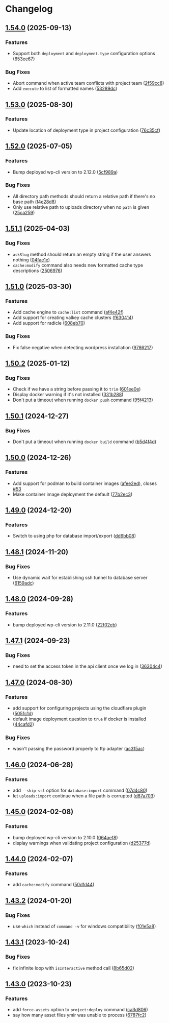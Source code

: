 # Changelog

## [1.54.0](https://github.com/ymirapp/cli/compare/v1.53.0...v1.54.0) (2025-09-13)


### Features

* Support both `deployment` and `deployment.type` configuration options ([653ee67](https://github.com/ymirapp/cli/commit/653ee6738627824a6b000abb439dde7c549ec719))


### Bug Fixes

* Abort command when active team conflicts with project team ([2f59cc8](https://github.com/ymirapp/cli/commit/2f59cc867dadfb036facb1be72e51e84ecf28e14))
* Add `execute` to list of formatted names ([53289dc](https://github.com/ymirapp/cli/commit/53289dc74816a060b8a63e5fcb096b3a4bf23705))

## [1.53.0](https://github.com/ymirapp/cli/compare/v1.52.0...v1.53.0) (2025-08-30)


### Features

* Update location of deployment type in project configuration ([76c35cf](https://github.com/ymirapp/cli/commit/76c35cf54544b77be0694641b3f9937c1fc65f06))

## [1.52.0](https://github.com/ymirapp/cli/compare/v1.51.1...v1.52.0) (2025-07-05)


### Features

* Bump deployed wp-cli version to 2.12.0 ([5cf989a](https://github.com/ymirapp/cli/commit/5cf989aa73f0821dc259b4e4844f95acc51336c5))


### Bug Fixes

* All directory path methods should return a relative path if there's no base path ([f4e28d8](https://github.com/ymirapp/cli/commit/f4e28d88adeee6384a684c607fc3e60756ab7cf6))
* Only use relative path to uploads directory when no `path` is given ([25ca259](https://github.com/ymirapp/cli/commit/25ca2599e3bcc041c7d97a8e5e6ab1b45246cd22))

## [1.51.1](https://github.com/ymirapp/cli/compare/v1.51.0...v1.51.1) (2025-04-03)


### Bug Fixes

* `askSlug` method should return an empty string if the user answers nothing ([04fae1e](https://github.com/ymirapp/cli/commit/04fae1e713473be772d080b316ee6bd365ffb656))
* `cache:modify` command also needs new formatted cache type descriptions ([2506976](https://github.com/ymirapp/cli/commit/2506976a578628682a56ce77044bb44dd4ceaee0))

## [1.51.0](https://github.com/ymirapp/cli/compare/v1.50.2...v1.51.0) (2025-03-30)


### Features

* Add cache engine to `cache:list` command ([af4e42f](https://github.com/ymirapp/cli/commit/af4e42fbfa469f924a7305cb1a39c1ad2b488ee8))
* Add support for creating valkey cache clusters ([f630414](https://github.com/ymirapp/cli/commit/f63041467b870a4af1a290bbd2ddbd33991f0f5f))
* Add support for radicle ([608eb70](https://github.com/ymirapp/cli/commit/608eb7036da8ea9f212b53414336bd48c41bc2be))


### Bug Fixes

* Fix false negative when detecting wordpress installation ([9786217](https://github.com/ymirapp/cli/commit/978621748f31adb234b16a35ceebd51dd6cf7735))

## [1.50.2](https://github.com/ymirapp/cli/compare/v1.50.1...v1.50.2) (2025-01-12)


### Bug Fixes

* Check if we have a string before passing it to `trim` ([601ee0e](https://github.com/ymirapp/cli/commit/601ee0eca90745cb7da7378b85196ad7bd4f610c))
* Display docker warning if it's not installed ([331b288](https://github.com/ymirapp/cli/commit/331b28801d11ada5a2e7cc696e1aaddd5a6e3438))
* Don't put a timeout when running `docker push` command ([95f4213](https://github.com/ymirapp/cli/commit/95f4213b785e4999722889b8f215342ef4115b4a))

## [1.50.1](https://github.com/ymirapp/cli/compare/v1.50.0...v1.50.1) (2024-12-27)


### Bug Fixes

* Don't put a timeout when running `docker build` command ([b5d4f4d](https://github.com/ymirapp/cli/commit/b5d4f4d2d4c1cecbe386866b244183a737f6fddb))

## [1.50.0](https://github.com/ymirapp/cli/compare/v1.49.0...v1.50.0) (2024-12-26)


### Features

* Add support for podman to build container images ([afee2ed](https://github.com/ymirapp/cli/commit/afee2ed7c99687da916dedd307467febf8c2694c)), closes [#53](https://github.com/ymirapp/cli/issues/53)
* Make container image deployment the default ([77b2ec3](https://github.com/ymirapp/cli/commit/77b2ec3f8a8f3c3aa4653038d7f1a7e01b0641a1))

## [1.49.0](https://github.com/ymirapp/cli/compare/v1.48.1...v1.49.0) (2024-12-20)


### Features

* Switch to using php for database import/export ([dd6bb08](https://github.com/ymirapp/cli/commit/dd6bb089287d8b36f90ea936976719f1118dd779))

## [1.48.1](https://github.com/ymirapp/cli/compare/v1.48.0...v1.48.1) (2024-11-20)


### Bug Fixes

* Use dynamic wait for establishing ssh tunnel to database server ([6159adc](https://github.com/ymirapp/cli/commit/6159adcb7e6486c5f385449f7ea392e9be5500e0))

## [1.48.0](https://github.com/ymirapp/cli/compare/v1.47.1...v1.48.0) (2024-09-28)


### Features

* bump deployed wp-cli version to 2.11.0 ([22f02eb](https://github.com/ymirapp/cli/commit/22f02eb79b995db66abee60cd5f7027677797114))

## [1.47.1](https://github.com/ymirapp/cli/compare/v1.47.0...v1.47.1) (2024-09-23)


### Bug Fixes

* need to set the access token in the api client once we log in ([36304c4](https://github.com/ymirapp/cli/commit/36304c4d689f7cb47a0991a26dbfd98989db336d))

## [1.47.0](https://github.com/ymirapp/cli/compare/v1.46.0...v1.47.0) (2024-08-30)


### Features

* add support for configuring projects using the cloudflare plugin ([5051c1d](https://github.com/ymirapp/cli/commit/5051c1d7caf3850d2a98c4e6867eab68b5012b05))
* default image deployment question to `true` if docker is installed ([44cafd2](https://github.com/ymirapp/cli/commit/44cafd201d5d218023f2f9ed8cdcd1bea7ce778a))


### Bug Fixes

* wasn't passing the password properly to ftp adapter ([ac315ac](https://github.com/ymirapp/cli/commit/ac315acc2683ecfafdd18929c4c2f5f2cc66d7e6))

## [1.46.0](https://github.com/ymirapp/cli/compare/v1.45.0...v1.46.0) (2024-06-28)


### Features

* add `--skip-ssl` option for `database:import` command ([07d4c80](https://github.com/ymirapp/cli/commit/07d4c8004357d2fa90c746ee427800a1dfb8b210))
* let `uploads:import` continue when a file path is corrupted ([d87a703](https://github.com/ymirapp/cli/commit/d87a7038baca94c84b702ba6609867db9603de65))

## [1.45.0](https://github.com/ymirapp/cli/compare/v1.44.0...v1.45.0) (2024-02-08)


### Features

* bump deployed wp-cli version to 2.10.0 ([064aef8](https://github.com/ymirapp/cli/commit/064aef87e3cc126a1118204bc4efb38614df3227))
* display warnings when validating project configuration ([d25377d](https://github.com/ymirapp/cli/commit/d25377d86fc302e71410a77691ae85e13a020ee2))

## [1.44.0](https://github.com/ymirapp/cli/compare/v1.43.2...v1.44.0) (2024-02-07)


### Features

* add `cache:modify` command ([50dfd44](https://github.com/ymirapp/cli/commit/50dfd4423d884753868ed3a4711778ec1e7b10b9))

## [1.43.2](https://github.com/ymirapp/cli/compare/v1.43.1...v1.43.2) (2024-01-20)


### Bug Fixes

* use `which` instead of `command -v` for windows compatibility ([f01e5a8](https://github.com/ymirapp/cli/commit/f01e5a8ed9de0637490d911536ecefa79f6ccdcf))

## [1.43.1](https://github.com/ymirapp/cli/compare/v1.43.0...v1.43.1) (2023-10-24)


### Bug Fixes

* fix infinite loop with `isInteractive` method call ([8b65d02](https://github.com/ymirapp/cli/commit/8b65d0285d1de1d4563742be60616b363e1eeaeb))

## [1.43.0](https://github.com/ymirapp/cli/compare/v1.42.0...v1.43.0) (2023-10-23)


### Features

* add `force-assets` option to `project:deploy` command ([ca3d806](https://github.com/ymirapp/cli/commit/ca3d8067531aed033415582e31dda8dc4a96f1a9))
* say how many asset files ymir was unable to process ([6787fc2](https://github.com/ymirapp/cli/commit/6787fc2738faca8a9cdcd7aa4aa4ebbfa21a1e7a))
